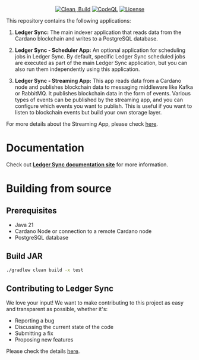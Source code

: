 <div align="center">

[![Clean, Build](https://github.com/cardano-foundation/cf-ledger-sync/actions/workflows/build.yml/badge.svg)](https://github.com/cardano-foundation/cf-ledger-sync/actions/workflows/build.yml)
[![CodeQL](https://github.com/cardano-foundation/cf-ledger-sync/actions/workflows/codeql.yml/badge.svg)](https://github.com/cardano-foundation/cf-ledger-sync/actions/workflows/codeql.yml)
[![License](https://img.shields.io:/github/license/cardano-foundation/cf-ledger-sync?color=blue&label=license)](https://github.com/cardano-foundation/cf-ledger-sync/blob/master/LICENSE)

</div>

This repository contains the following applications:

1. **Ledger Sync:** The main indexer application that reads data from the Cardano blockchain and writes to a PostgreSQL database.

2. **Ledger Sync - Scheduler App:** An optional application for scheduling jobs in Ledger Sync. By default, specific Ledger Sync scheduled jobs are executed as part of the main Ledger Sync application, but you can also run them independently using this application.

3. **Ledger Sync - Streaming App:** This app reads data from a Cardano node and publishes blockchain data to messaging middleware like Kafka or RabbitMQ. It publishes blockchain data in the form of events. Various types of events can be published by the streaming app, and you can configure which events you want to publish. This is useful if you want to listen to blockchain events but build your own storage layer.

For more details about the Streaming App, please check [here](https://cardano-foundation.github.io/cf-ledger-sync/applications/streamer_app).

# Documentation

Check out [**Ledger Sync documentation site**](https://cardano-foundation.github.io/cf-ledger-sync/) for more information.

# Building from source

## Prerequisites

- Java 21
- Cardano Node or connection to a remote Cardano node
- PostgreSQL database

## Build JAR

```bash
./gradlew clean build -x test
```

## Contributing to Ledger Sync

We love your input! We want to make contributing to this project as easy and transparent as possible, whether it's:

- Reporting a bug
- Discussing the current state of the code
- Submitting a fix
- Proposing new features

Please check the details [here](CONTRIBUTING.md).
